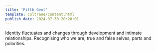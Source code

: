 ```yaml
---
title: 'Fifth Gent'
template: coltrane/content.html
publish_date: 2024-07-30 20:20:01
---
```

Identity fluctuates and changes through development and intimate relationships. Recognising who we are, true and false selves, parts and polarities.
